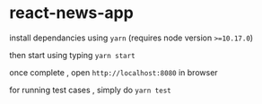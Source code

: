 # react-news-app

install dependancies using `yarn` (requires node version `>=10.17.0`)

then start using typing `yarn start` 

once complete , open `http://localhost:8080` in browser

for running test cases , simply do `yarn test`
